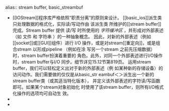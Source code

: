 alias:: stream buffer, basic_streambuf

- [[IOStream]]程序库严格依照“职责分离”的原则来设计。
  [[basic_ios]]派生类 只处理数据的格式化，实际读/写动作由 该派生类 所维护的[[stream buffer]]完成。Stream buffer 提供 读/写 时所使用的 *字符缓冲区* ，并形成对外部表述（如 文件 和 字符串 ）的一种抽象概念。
  因此，对新的外部表述（例如[[socket]]或[[GUI]]组件）进行 I/O 操作，或是对stream[[重定向]]，或是组合stream 以形成pipeline （例如在涂
  写另一个stream 之前先压缩数据）时，stream buffer扮演着重要的
  角色。此外，对同一个外部表述进行I/O操作时，stream buffer与I/O
  同步。细节详见15.12节第819页。
  运用stream buffer，我们可以轻松定义出对于新的外部表述（例
  如某种新的存储设备）的访问动作。我们需要做的仅仅是从basic_str
  eambuf＜＞派生出一个新的stream buffer类（或其适当特化版本），
  并定义该外部表述的字符读/写函数即可。如果某个stream对象初始化
  时使用了该stream buffer，则所有I/O格式化操作的选项均可自动生
  效。
-
-